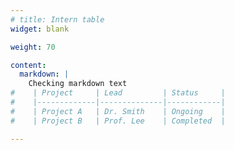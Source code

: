 ```yaml
---
# title: Intern table
widget: blank

weight: 70

content:
  markdown: |
    Checking markdown text
#    | Project     | Lead         | Status     |
#    |-------------|--------------|------------|
#    | Project A   | Dr. Smith    | Ongoing    |
#    | Project B   | Prof. Lee    | Completed  |

---
```

